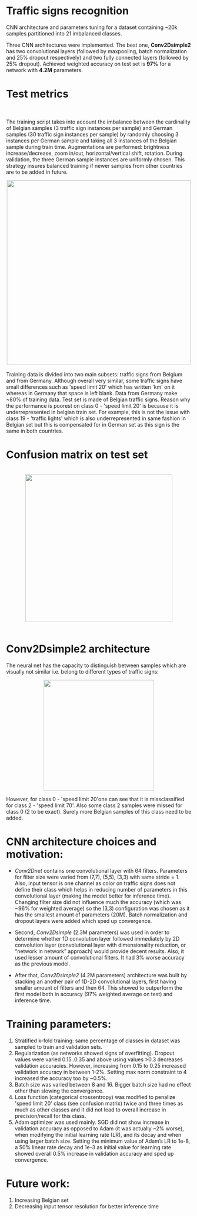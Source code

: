 # Traffic signs recognition

CNN architecture and  parameters tuning for a dataset containing ~20k samples partitioned into 21 imbalanced classes. <br />

Three CNN architectures were implemented. The best one, **Conv2Dsimple2**  has two convolutional layers (followed by maxpooling, batch normalization and 25% dropout respectively) and two fully connected layers (followed by 25% dropout). Achieved weighted accuracy on test set is **97%** for a network with **4.2M** parameters. <br />

# Test metrics

<br />

The training script takes into account the imbalance between the cardinality of Belgian samples (3 traffic sign instances per sample) and German samples (30 traffic sign instances per sample) by randomly choosing 3 instances per German sample and taking all 3 instances of the Belgian sample during train time. Augmentations are performed: brightness increase/decrease, zoom in/out, horizontal/vertical shift, rotation. During validation, the three German sample instances are uniformly chosen. This strategy insures balanced training if newer samples from other countries are to be added in future.

<div align="center">
  <img src="TestMetrics.png" width="500px">
</div>

<br />
Training data is divided into two main subsets: traffic signs from Belgium and from Germany. Although overall very similar, some traffic signs have small differences such as 'speed limit 20' which has written 'km' on it whereas in Germany that space is left blank. Data from Germany make ~80% of training data. Test set is made of Belgian traffic signs. Reason why the performance is poorest on class 0 - 'speed limit 20' is because it is underrepresented in belgian train set. For example, this is not the issue with class 19 - 'traffic lights' which is also underrepresented in same fashion in Belgian set but this is compensated for in German set as this sign is the same in both countries.



# Confusion matrix on test set

<br />

<div align="center">
  <img src="ConfMat.png" width="400px">
</div>

<br />



# Conv2Dsimple2 architecture

The neural net has the capacity to distinguish between samples which are visually not similar i.e. belong to different types of traffic signs:

<div align="center">
  <img src="CNN_arch.png" width="300px">
</div>

However, for class 0 - 'speed limit 20'one can see that it is missclassified for class 2 - 'speed limit 70'. Also some class 2 samples were missed for class 0 (2 to be exact). Surely more Belgian samples of this class need to be added.

# CNN architecture choices and motivation:

*	*Conv2Dnet* contains one convolutional layer with 64 filters. Parameters for filter size were varied from (7,7), (5,5), (3,3) with same stride = 1. Also, input tensor is one channel as color on traffic signs does not define their class which helps in reducing number of parameters in this convolutional layer (making the model better for inference time).  Changing filter size did not influence much the accuracy (which was ~96% for weighted average) so the (3,3) configuration was chosen as it has the smallest amount of parameters (20M). Batch normalization and dropout layers were added which sped up convergence.  <br />

* Second, *Conv2Dsimple* (2.3M parameters) was used in order to determine whether 1D convolution layer followed immediately by 2D convolution layer (convolutional layer with dimensionality reduction, or “network in network” approach) would provide decent results. Also, it used lesser amount of convolutional filters. It had 3% worse accuracy as the previous model.  <br />

*	After that, *Conv2Dsimple2* (4.2M parameters) architecture was built by stacking an another pair of 1D-2D convolutional layers, first having smaller amount of filters and then 64. This showed to outperform the first model both in accuracy (97% weighted average on test) and inference time.  <br />

# Training parameters:


1.	Stratified k-fold training: same percentage of classes in dataset was sampled to train and validation sets.
2.	Regularization (as networks showed signs of overfitting). Dropout values were varied 0.15..0.35 and above using values >0.3 decreases validation accuracies. However, increasing from 0.15 to 0.25 increased validation accuracy in between 1-2%. Setting max norm constraint to 4 increased the accuracy too by ~0.5%.
3.	Batch size was varied between 8 and 16. Bigger batch size had no effect other than slowing the convergence.
4.	Loss function (categorical crossentropy) was modified to penalize 'speed limit 20' class (see confusion matrix) twice and three times as much as other classes and it did not lead to overall increase in precision/recall for this class.
5.	Adam optimizer was used mainly. SGD did not show increase in validation accuracy as opposed to Adam (it was actually ~2% worse), when modifying the initial learning rate (LR), and its decay and when using larger batch size. Setting the minimum value of Adam’s LR to 1e-8, a 50% linear rate decay and 1e-3 as initial value for learning rate showed overall 0.5% increase in validation accuracy and sped up convergence.

# Future work:


1. Increasing Belgian set
2. Decreasing input tensor resolution for better inference time




